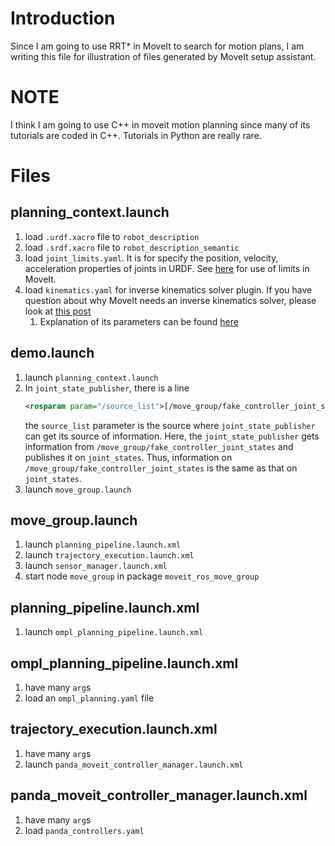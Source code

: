 # Introduction
Since I am going to use RRT* in MoveIt to search for motion plans, I am writing this file for illustration of files generated by MoveIt setup assistant.

# NOTE
I think I am going to use C++ in moveit motion planning since many of its tutorials are coded in C++. Tutorials in Python are really rare.

# Files
## planning_context.launch
1. load `.urdf.xacro` file to `robot_description`
2. load `.srdf.xacro` file to `robot_description_semantic`
3. load `joint_limits.yaml`. It is for specify the position, velocity, acceleration properties of joints in URDF. See [here](http://docs.ros.org/melodic/api/moveit_tutorials/html/doc/time_parameterization/time_parameterization_tutorial.html#from-file) for use of limits in MoveIt.
4. load `kinematics.yaml` for inverse kinematics solver plugin. If you have question about why MoveIt needs an inverse kinematics solver, please look at [this post](https://answers.ros.org/question/295756/in-what-space-does-moveit-plan-paths/)
   1. Explanation of its parameters can be found [here](http://docs.ros.org/melodic/api/moveit_tutorials/html/doc/kinematics_configuration/kinematics_configuration_tutorial.html)

## demo.launch
1. launch `planning_context.launch`
2. In `joint_state_publisher`, there is a line
   ```xml
   <rosparam param="/source_list">[/move_group/fake_controller_joint_states]</rosparam>
   ```
   the `source_list` parameter is the source where `joint_state_publisher` can get its source of information. Here, the `joint_state_publisher` gets information from `/move_group/fake_controller_joint_states` and publishes it on `joint_states`. Thus, information on `/move_group/fake_controller_joint_states` is the same as that on `joint_states`.
3. launch `move_group.launch`

## move_group.launch
1. launch `planning_pipeline.launch.xml`
2. launch `trajectory_execution.launch.xml`
3. launch `sensor_manager.launch.xml`
4. start node `move_group` in package `moveit_ros_move_group`

## planning_pipeline.launch.xml
1. launch `ompl_planning_pipeline.launch.xml`

## ompl_planning_pipeline.launch.xml
1. have many `arg`s 
2. load an `ompl_planning.yaml` file

## trajectory_execution.launch.xml
1. have many `arg`s
2. launch `panda_moveit_controller_manager.launch.xml`

## panda_moveit_controller_manager.launch.xml
1. have many `arg`s
2. load `panda_controllers.yaml`